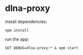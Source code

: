 # dlna-proxy
 
install dependencies:

    npm install

run the app:

    SET DEBUG=dlna-proxy:* & npm start
